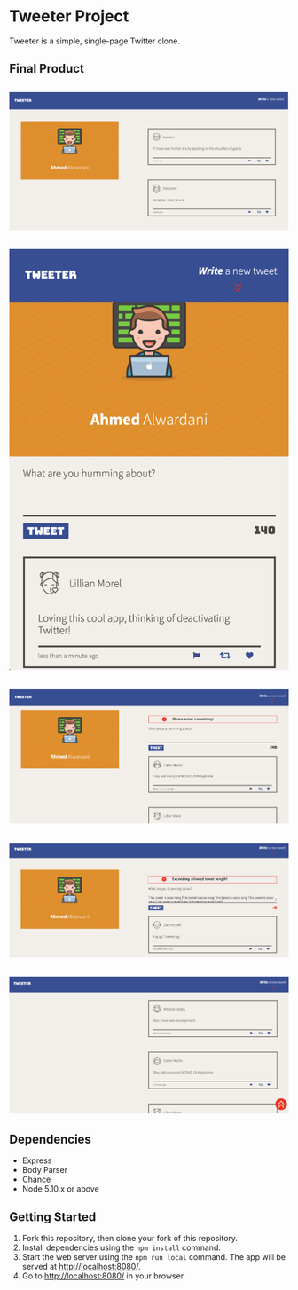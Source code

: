 # Tweeter Project

Tweeter is a simple, single-page Twitter clone.

## Final Product

## ![Desktop home page](./docs/desktop-home-page.png)

## ![Tablet home page](./docs/tablet-home-page.png)

## ![Empty tweet error](./docs/empty-tweet-error.png)

## ![Empty tweet error](./docs/long-tweet-error.png)

## ![Scroll to top button](./docs/scroll-to-top-button.png)

## Dependencies

- Express
- Body Parser
- Chance
- Node 5.10.x or above

## Getting Started

1. Fork this repository, then clone your fork of this repository.
2. Install dependencies using the `npm install` command.
3. Start the web server using the `npm run local` command. The app will be served at <http://localhost:8080/>.
4. Go to <http://localhost:8080/> in your browser.
